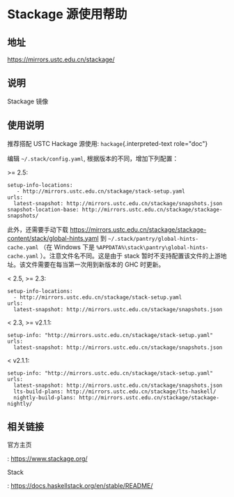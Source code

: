 # Stackage 源使用帮助

## 地址

<https://mirrors.ustc.edu.cn/stackage/>

## 说明

Stackage 镜像

## 使用说明

推荐搭配 USTC Hackage 源使用: `hackage`{.interpreted-text role="doc"}

编辑 `~/.stack/config.yaml`, 根据版本的不同，增加下列配置：

\>= 2.5:

    setup-info-locations:
       - http://mirrors.ustc.edu.cn/stackage/stack-setup.yaml
    urls:
      latest-snapshot: http://mirrors.ustc.edu.cn/stackage/snapshots.json
    snapshot-location-base: http://mirrors.ustc.edu.cn/stackage/stackage-snapshots/

此外，还需要手动下载
<https://mirrors.ustc.edu.cn/stackage/stackage-content/stack/global-hints.yaml>
到 `~/.stack/pantry/global-hints-cache.yaml` （在 Windows 下是
`%APPDATA%\stack\pantry\global-hints-cache.yaml`
）。注意文件名不同。这是由于 stack
暂时不支持配置该文件的上游地址。该文件需要在每当第一次用到新版本的 GHC
时更新。

\< 2.5, \>= 2.3:

    setup-info-locations:
      - http://mirrors.ustc.edu.cn/stackage/stack-setup.yaml
    urls:
      latest-snapshot: http://mirrors.ustc.edu.cn/stackage/snapshots.json

\< 2.3, \>= v2.1.1:

    setup-info: "http://mirrors.ustc.edu.cn/stackage/stack-setup.yaml"
    urls:
      latest-snapshot: http://mirrors.ustc.edu.cn/stackage/snapshots.json

\< v2.1.1:

    setup-info: "http://mirrors.ustc.edu.cn/stackage/stack-setup.yaml"
    urls:
      latest-snapshot: http://mirrors.ustc.edu.cn/stackage/snapshots.json
      lts-build-plans: http://mirrors.ustc.edu.cn/stackage/lts-haskell/
      nightly-build-plans: http://mirrors.ustc.edu.cn/stackage/stackage-nightly/

## 相关链接

官方主页

:   <https://www.stackage.org/>

Stack

:   <https://docs.haskellstack.org/en/stable/README/>
